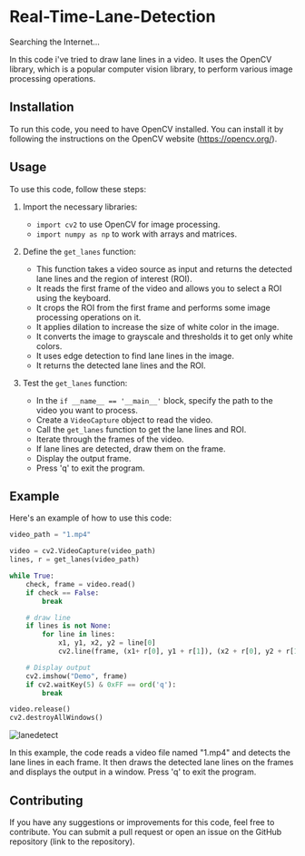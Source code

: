 # Real-Time-Lane-Detection

Searching the Internet...


In this code i've tried to draw lane lines in a video. It uses the OpenCV library, which is a popular computer vision library, to perform various image processing operations.

## Installation

To run this code, you need to have OpenCV installed. You can install it by following the instructions on the OpenCV website (https://opencv.org/).

## Usage

To use this code, follow these steps:

1. Import the necessary libraries:
   - `import cv2` to use OpenCV for image processing.
   - `import numpy as np` to work with arrays and matrices.

2. Define the `get_lanes` function:
   - This function takes a video source as input and returns the detected lane lines and the region of interest (ROI).
   - It reads the first frame of the video and allows you to select a ROI using the keyboard.
   - It crops the ROI from the first frame and performs some image processing operations on it.
   - It applies dilation to increase the size of white color in the image.
   - It converts the image to grayscale and thresholds it to get only white colors.
   - It uses edge detection to find lane lines in the image.
   - It returns the detected lane lines and the ROI.

3. Test the `get_lanes` function:
   - In the `if __name__ == '__main__'` block, specify the path to the video you want to process.
   - Create a `VideoCapture` object to read the video.
   - Call the `get_lanes` function to get the lane lines and ROI.
   - Iterate through the frames of the video.
   - If lane lines are detected, draw them on the frame.
   - Display the output frame.
   - Press 'q' to exit the program.

## Example

Here's an example of how to use this code:

```python
video_path = "1.mp4"

video = cv2.VideoCapture(video_path)
lines, r = get_lanes(video_path)

while True:
    check, frame = video.read()
    if check == False:
        break

    # draw line
    if lines is not None:
        for line in lines:
            x1, y1, x2, y2 = line[0]
            cv2.line(frame, (x1+ r[0], y1 + r[1]), (x2 + r[0], y2 + r[1]), (0, 255, 255), 3)

    # Display output
    cv2.imshow("Demo", frame)
    if cv2.waitKey(5) & 0xFF == ord('q'):
        break

video.release()
cv2.destroyAllWindows()
```
![lanedetect](https://github.com/Naveenpandey27/Real-Time-Lane-Detection/assets/66298494/a8bb87c6-b237-4780-93ed-5cd59a24719f)

In this example, the code reads a video file named "1.mp4" and detects the lane lines in each frame. It then draws the detected lane lines on the frames and displays the output in a window. Press 'q' to exit the program.

## Contributing

If you have any suggestions or improvements for this code, feel free to contribute. You can submit a pull request or open an issue on the GitHub repository (link to the repository).
